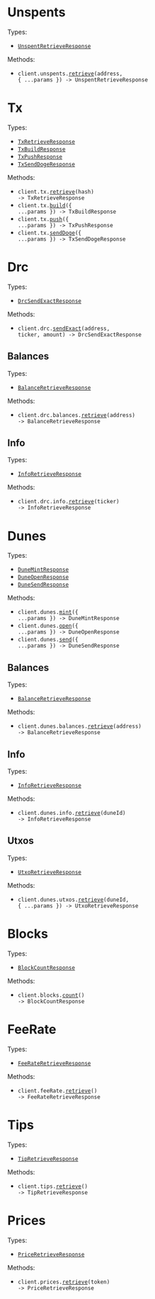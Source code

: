 # Unspents

Types:

- <code><a href="./src/resources/unspents.ts">UnspentRetrieveResponse</a></code>

Methods:

- <code title="get /unspents/{address}">client.unspents.<a href="./src/resources/unspents.ts">retrieve</a>(address, { ...params }) -> UnspentRetrieveResponse</code>

# Tx

Types:

- <code><a href="./src/resources/tx.ts">TxRetrieveResponse</a></code>
- <code><a href="./src/resources/tx.ts">TxBuildResponse</a></code>
- <code><a href="./src/resources/tx.ts">TxPushResponse</a></code>
- <code><a href="./src/resources/tx.ts">TxSendDogeResponse</a></code>

Methods:

- <code title="get /tx/{hash}">client.tx.<a href="./src/resources/tx.ts">retrieve</a>(hash) -> TxRetrieveResponse</code>
- <code title="post /tx/build">client.tx.<a href="./src/resources/tx.ts">build</a>({ ...params }) -> TxBuildResponse</code>
- <code title="post /tx/push">client.tx.<a href="./src/resources/tx.ts">push</a>({ ...params }) -> TxPushResponse</code>
- <code title="post /tx/send/doge">client.tx.<a href="./src/resources/tx.ts">sendDoge</a>({ ...params }) -> TxSendDogeResponse</code>

# Drc

Types:

- <code><a href="./src/resources/drc/drc.ts">DrcSendExactResponse</a></code>

Methods:

- <code title="post /drc20/sendExactDRC20/{address}/{ticker}/{amount}">client.drc.<a href="./src/resources/drc/drc.ts">sendExact</a>(address, ticker, amount) -> DrcSendExactResponse</code>

## Balances

Types:

- <code><a href="./src/resources/drc/balances.ts">BalanceRetrieveResponse</a></code>

Methods:

- <code title="get /drc/balances/{address}">client.drc.balances.<a href="./src/resources/drc/balances.ts">retrieve</a>(address) -> BalanceRetrieveResponse</code>

## Info

Types:

- <code><a href="./src/resources/drc/info.ts">InfoRetrieveResponse</a></code>

Methods:

- <code title="get /drc/info/{ticker}">client.drc.info.<a href="./src/resources/drc/info.ts">retrieve</a>(ticker) -> InfoRetrieveResponse</code>

# Dunes

Types:

- <code><a href="./src/resources/dunes/dunes.ts">DuneMintResponse</a></code>
- <code><a href="./src/resources/dunes/dunes.ts">DuneOpenResponse</a></code>
- <code><a href="./src/resources/dunes/dunes.ts">DuneSendResponse</a></code>

Methods:

- <code title="post /dunes/mint">client.dunes.<a href="./src/resources/dunes/dunes.ts">mint</a>({ ...params }) -> DuneMintResponse</code>
- <code title="post /dunes/open">client.dunes.<a href="./src/resources/dunes/dunes.ts">open</a>({ ...params }) -> DuneOpenResponse</code>
- <code title="post /dunes/send">client.dunes.<a href="./src/resources/dunes/dunes.ts">send</a>({ ...params }) -> DuneSendResponse</code>

## Balances

Types:

- <code><a href="./src/resources/dunes/balances.ts">BalanceRetrieveResponse</a></code>

Methods:

- <code title="get /dunes/balances/{address}">client.dunes.balances.<a href="./src/resources/dunes/balances.ts">retrieve</a>(address) -> BalanceRetrieveResponse</code>

## Info

Types:

- <code><a href="./src/resources/dunes/info.ts">InfoRetrieveResponse</a></code>

Methods:

- <code title="get /dunes/info/{duneId}">client.dunes.info.<a href="./src/resources/dunes/info.ts">retrieve</a>(duneId) -> InfoRetrieveResponse</code>

## Utxos

Types:

- <code><a href="./src/resources/dunes/utxos.ts">UtxoRetrieveResponse</a></code>

Methods:

- <code title="get /dunes/utxos/{duneId}">client.dunes.utxos.<a href="./src/resources/dunes/utxos.ts">retrieve</a>(duneId, { ...params }) -> UtxoRetrieveResponse</code>

# Blocks

Types:

- <code><a href="./src/resources/blocks.ts">BlockCountResponse</a></code>

Methods:

- <code title="get /blocks/count">client.blocks.<a href="./src/resources/blocks.ts">count</a>() -> BlockCountResponse</code>

# FeeRate

Types:

- <code><a href="./src/resources/fee-rate.ts">FeeRateRetrieveResponse</a></code>

Methods:

- <code title="get /feeRate">client.feeRate.<a href="./src/resources/fee-rate.ts">retrieve</a>() -> FeeRateRetrieveResponse</code>

# Tips

Types:

- <code><a href="./src/resources/tips.ts">TipRetrieveResponse</a></code>

Methods:

- <code title="get /tip">client.tips.<a href="./src/resources/tips.ts">retrieve</a>() -> TipRetrieveResponse</code>

# Prices

Types:

- <code><a href="./src/resources/prices.ts">PriceRetrieveResponse</a></code>

Methods:

- <code title="get /prices/doggyfi-pool/{token}">client.prices.<a href="./src/resources/prices.ts">retrieve</a>(token) -> PriceRetrieveResponse</code>
